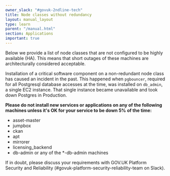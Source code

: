 ```yaml
---
owner_slack: "#govuk-2ndline-tech"
title: Node classes without redundancy
layout: manual_layout
type: learn
parent: "/manual.html"
section: Applications
important: true
---
```


Below we provide a list of node classes that are not configured to be highly available (HA). This means that short outages of these machines are architecturally considered acceptable.

Installation of a critical software component on a non-redundant node class has caused an incident in the past. This happened when `pgbouncer`, required for all Postgresql database accesses at the time, was installed on `db_admin`, a single EC2 instance. That single instance became unavailable and took down Postgres in Production.

**Please do not install new services or applications on any of the following machines unless it's OK for your service to be down 5% of the time:**

- asset-master
- jumpbox
- ckan
- apt
- mirrorer
- licensing_backend
- db-admin or any of the \*-db-admin machines

If in doubt, please discuss your requirements with GOV.UK Platform Security and Reliability (#govuk-platform-security-reliability-team on Slack).
